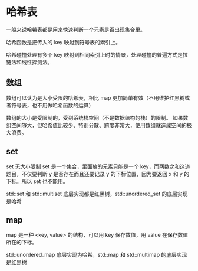 # 哈希表

一般来说哈希表都是用来快速判断一个元素是否出现集合里。

哈希函数是把传入的 key 映射到符号表的索引上。

哈希碰撞处理有多个 key 映射到相同索引上时的情景，处理碰撞的普遍方式是拉链法和线性探测法。

## 数组

数组可以认为是大小受限的哈希表，相比 map 更加简单有效（不用维护红黑树或者符号表，也不用做哈希函数的运算）

数组的大小是受限制的，受到系统栈空间（不是数据结构的栈）的限制。
如果数组空间够大，但哈希值比较少、特别分散、跨度非常大，使用数组就造成空间的极大浪费。

## set

set 无大小限制
set 是一个集合，里面放的元素只能是一个 key，而两数之和这道题目，不仅要判断 y 是否存在而且还要记录 y 的下标位置，因为要返回 x 和 y 的下标。所以 set 也不能用。

std::set 和 std::multiset 底层实现都是红黑树，std::unordered_set 的底层实现是哈希

## map

map 是一种 <key, value> 的结构，可以用 key 保存数值，用 value 在保存数值所在的下标。

std::unordered_map 底层实现为哈希，std::map 和 std::multimap 的底层实现是红黑树